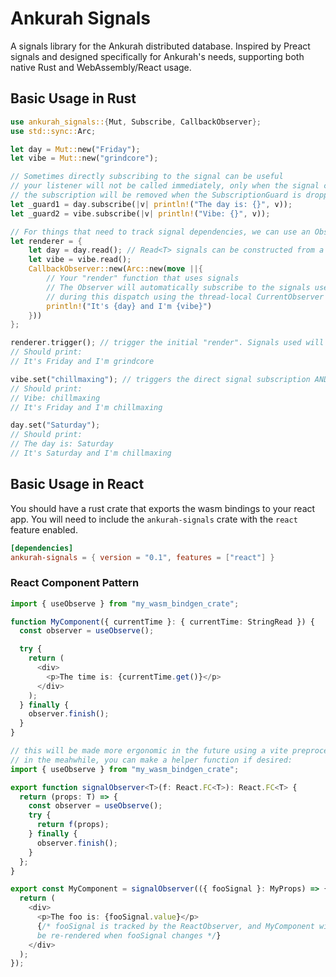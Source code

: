 # Ankurah Signals

A signals library for the Ankurah distributed database. Inspired by Preact signals and designed specifically for Ankurah's needs, supporting both native Rust and WebAssembly/React usage.

## Basic Usage in Rust

```rust
use ankurah_signals::{Mut, Subscribe, CallbackObserver};
use std::sync::Arc;

let day = Mut::new("Friday");
let vibe = Mut::new("grindcore");

// Sometimes directly subscribing to the signal can be useful
// your listener will not be called immediately, only when the signal changes
// the subscription will be removed when the SubscriptionGuard is dropped
let _guard1 = day.subscribe(|v| println!("The day is: {}", v));
let _guard2 = vibe.subscribe(|v| println!("Vibe: {}", v));

// For things that need to track signal dependencies, we can use an Observer
let renderer = {
    let day = day.read(); // Read<T> signals can be constructed from a Mut<T> signal
    let vibe = vibe.read();
    CallbackObserver::new(Arc::new(move ||{
        // Your "render" function that uses signals
        // The Observer will automatically subscribe to the signals used
        // during this dispatch using the thread-local CurrentObserver
        println!("It's {day} and I'm {vibe}")
    }))
};

renderer.trigger(); // trigger the initial "render". Signals used will be tracked by the observer.
// Should print:
// It's Friday and I'm grindcore

vibe.set("chillmaxing"); // triggers the direct signal subscription AND the observer
// Should print:
// Vibe: chillmaxing
// It's Friday and I'm chillmaxing

day.set("Saturday");
// Should print:
// The day is: Saturday
// It's Saturday and I'm chillmaxing
```

## Basic Usage in React

You should have a rust crate that exports the wasm bindings to your react app.
You will need to include the `ankurah-signals` crate with the `react` feature enabled.

```toml
[dependencies]
ankurah-signals = { version = "0.1", features = ["react"] }
```

### React Component Pattern

```typescript
import { useObserve } from "my_wasm_bindgen_crate";

function MyComponent({ currentTime }: { currentTime: StringRead }) {
  const observer = useObserve();

  try {
    return (
      <div>
        <p>The time is: {currentTime.get()}</p>
      </div>
    );
  } finally {
    observer.finish();
  }
}

// this will be made more ergonomic in the future using a vite preprocessor to add this automatically
// in the meahwhile, you can make a helper function if desired:
import { useObserve } from "my_wasm_bindgen_crate";

export function signalObserver<T>(f: React.FC<T>): React.FC<T> {
  return (props: T) => {
    const observer = useObserve();
    try {
      return f(props);
    } finally {
      observer.finish();
    }
  };
}

export const MyComponent = signalObserver(({ fooSignal }: MyProps) => {
  return (
    <div>
      <p>The foo is: {fooSignal.value}</p>
      {/* fooSignal is tracked by the ReactObserver, and MyComponent will
      be re-rendered when fooSignal changes */}
    </div>
  );
});
```
